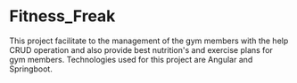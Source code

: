 # Fitness_Freak
This project facilitate to the management of the gym members with the help CRUD operation and also provide best nutrition's and exercise plans for gym members. Technologies used for this project are Angular and Springboot.
